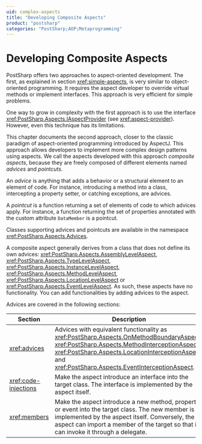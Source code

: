 ```yaml
---
uid: complex-aspects
title: "Developing Composite Aspects"
product: "postsharp"
categories: "PostSharp;AOP;Metaprogramming"
---
```

# Developing Composite Aspects

PostSharp offers two approaches to aspect-oriented development. The first, as explained in section <xref:simple-aspects>, is very similar to object-oriented programming. It requires the aspect developer to override virtual methods or implement interfaces. This approach is very efficient for simple problems. 

One way to grow in complexity with the first approach is to use the interface <xref:PostSharp.Aspects.IAspectProvider> (see <xref:aspect-provider>). However, even this technique has its limitations. 

This chapter documents the second approach, closer to the classic paradigm of aspect-oriented programming introduced by AspectJ. This approach allows developers to implement more complex design patterns using aspects. We call the aspects developed with this approach *composite aspects*, because they are freely composed of different elements named *advices* and *pointcuts*. 

An *advice* is anything that adds a behavior or a structural element to an element of code. For instance, introducing a method into a class, intercepting a property setter, or catching exceptions, are advices. 

A *pointcut* is a function returning a set of elements of code to which advices apply. For instance, a function returning the set of properties annotated with the custom attribute `DataMember` is a pointcut. 

Classes supporting advices and pointcuts are available in the namespace <xref:PostSharp.Aspects.Advices>. 

A composite aspect generally derives from a class that does not define its own advices: <xref:PostSharp.Aspects.AssemblyLevelAspect>, <xref:PostSharp.Aspects.TypeLevelAspect>, <xref:PostSharp.Aspects.InstanceLevelAspect>, <xref:PostSharp.Aspects.MethodLevelAspect>, <xref:PostSharp.Aspects.LocationLevelAspect> or <xref:PostSharp.Aspects.EventLevelAspect>. As such, these aspects have no functionality. You can add functionalities by adding advices to the aspect. 

Advices are covered in the following sections:

| Section | Description |
|---------|-------------|
| <xref:advices> | Advices with equivalent functionality as <xref:PostSharp.Aspects.OnMethodBoundaryAspect>, <xref:PostSharp.Aspects.MethodInterceptionAspect>, <xref:PostSharp.Aspects.LocationInterceptionAspect>, and <xref:PostSharp.Aspects.EventInterceptionAspect>.  |
| <xref:code-injections> | Make the aspect introduce an interface into the target class. The interface is implemented by the aspect itself. |
| <xref:members> | Make the aspect introduce a new method, property or event into the target class. The new member is implemented by the aspect itself. Conversely, the aspect can import a member of the target so that it can invoke it through a delegate. |
